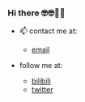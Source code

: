 ### Hi there 🤓🤓🥝🍇

- 📫 contact me at: 

  - [email](mailto:goleer.zhangli@outlook.com)
- follow me at: 
  - [bilibili](https://space.bilibili.com/318217307) 
  - [twitter](https://twitter.com/fecat233)
